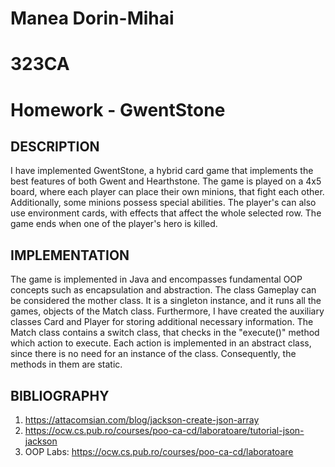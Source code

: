 # Manea Dorin-Mihai
# 323CA
# Homework - GwentStone

## DESCRIPTION
I have implemented GwentStone, a hybrid card game that implements the best
features of both Gwent and Hearthstone. The game is played on a 4x5 board,
where each player can place their own minions, that fight each other. 
Additionally, some minions possess special abilities. The player's can also use
environment cards, with effects that affect the whole selected row. The game
ends when one of the player's hero is killed.

## IMPLEMENTATION
The game is implemented in Java and encompasses fundamental OOP concepts such
as encapsulation and abstraction. The class Gameplay can be considered the
mother class. It is a singleton instance, and it runs all the games, objects
of the Match class. Furthermore, I have created the auxiliary classes Card and
Player for storing additional necessary information.
The Match class contains a switch class, that checks in the "execute()" method
which action to execute. Each action is implemented in an abstract class, since
there is no need for an instance of the class. Consequently, the methods in
them are static.

## BIBLIOGRAPHY
1. https://attacomsian.com/blog/jackson-create-json-array
2. https://ocw.cs.pub.ro/courses/poo-ca-cd/laboratoare/tutorial-json-jackson
3. OOP Labs: https://ocw.cs.pub.ro/courses/poo-ca-cd/laboratoare
